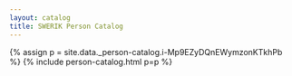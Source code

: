 ```yaml
---
layout: catalog
title: SWERIK Person Catalog
---
```

{% assign p = site.data._person-catalog.i-Mp9EZyDQnEWymzonKTkhPb %}
{% include person-catalog.html p=p %}

